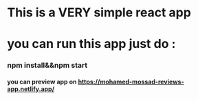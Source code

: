 # This is a VERY simple react app

# you can run this app just do :
### npm install&&npm start
#### you can preview app on https://mohamed-mossad-reviews-app.netlify.app/
